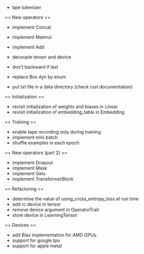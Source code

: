 - bpe tokenizer


== New operators ==

- implement Concat
- implement Matmul
- implement Add

- decouple tensor and device
- don't backward if last
- replace Box dyn by enum
- put txt file in a data directory (check rust documentation)

== Initialization ==

- revisit initialization of weights and biases in Linear
- revisit initialization of embedding_table in Embedding

== Training ==

- enable tape recording only during training
- implement mini batch
- shuffle examples in each epoch

== New operators (part 2) ==

- implement Dropout
- implement Mask
- implement Gelu
- implement TransformerBlock

== Refactoring ==

- determine the value of using_cross_entropy_loss at run time
- add rc device in tensor
- remove device argument in OperatorTrait
- store device in LearningTensor

== Devices ==

- add Blas implementation for AMD GPUs.
- support for google tpu
- support for apple metal
